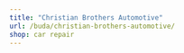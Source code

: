 ```yaml
---
title: "Christian Brothers Automotive"
url: /buda/christian-brothers-automotive/
shop: car repair
---
```

